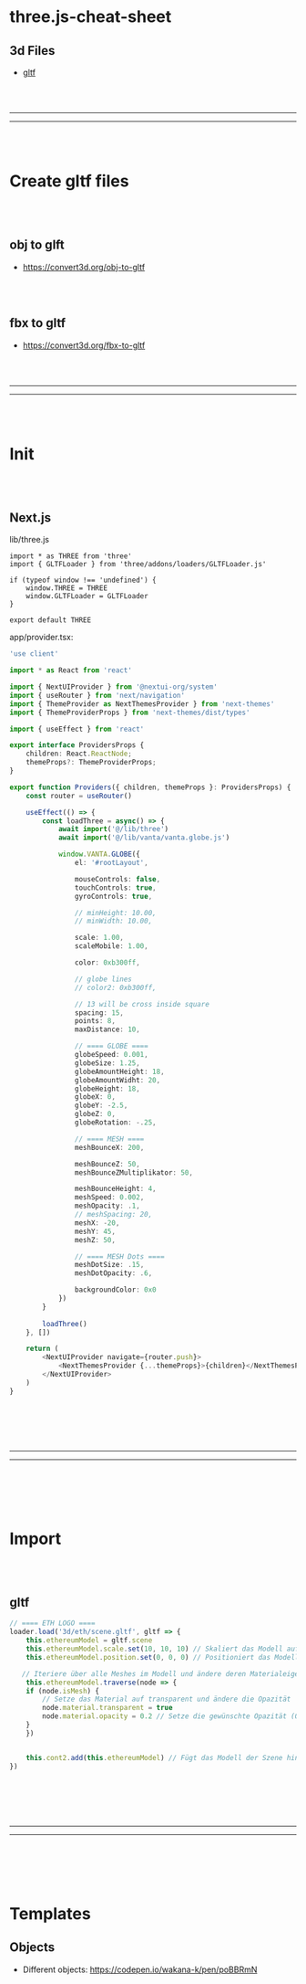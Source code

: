 # three.js-cheat-sheet


## 3d Files
- [gltf](https://www.cgtrader.com/search?free=1&keywords=headphone)






<br><br>
___
___

<br><br>


# Create gltf files

<br><br>

## obj to glft
- https://convert3d.org/obj-to-gltf

<br><br>

## fbx to gltf
- https://convert3d.org/fbx-to-gltf






<br><br>
___
___

<br><br>

# Init

<br><br>

## Next.js

lib/three.js
```
import * as THREE from 'three'
import { GLTFLoader } from 'three/addons/loaders/GLTFLoader.js'

if (typeof window !== 'undefined') {
    window.THREE = THREE
    window.GLTFLoader = GLTFLoader
}

export default THREE
```



app/provider.tsx:
```typescript
'use client'

import * as React from 'react'

import { NextUIProvider } from '@nextui-org/system'
import { useRouter } from 'next/navigation'
import { ThemeProvider as NextThemesProvider } from 'next-themes'
import { ThemeProviderProps } from 'next-themes/dist/types'

import { useEffect } from 'react'

export interface ProvidersProps {
	children: React.ReactNode;
	themeProps?: ThemeProviderProps;
}

export function Providers({ children, themeProps }: ProvidersProps) {
    const router = useRouter()

    useEffect(() => {
        const loadThree = async() => {
            await import('@/lib/three')
            await import('@/lib/vanta/vanta.globe.js')

            window.VANTA.GLOBE({
                el: '#rootLayout',

                mouseControls: false,
                touchControls: true,
                gyroControls: true,

                // minHeight: 10.00,
                // minWidth: 10.00,

                scale: 1.00,
                scaleMobile: 1.00,

                color: 0xb300ff,

                // globe lines
                // color2: 0xb300ff,

                // 13 will be cross inside square
                spacing: 15,
                points: 8,
                maxDistance: 10,

                // ==== GLOBE ====
                globeSpeed: 0.001,
                globeSize: 1.25,
                globeAmountHeight: 18,
                globeAmountWidht: 20,
                globeHeight: 18,
                globeX: 0,
                globeY: -2.5,
                globeZ: 0,
                globeRotation: -.25,

                // ==== MESH ====
                meshBounceX: 200,

                meshBounceZ: 50,
                meshBounceZMultiplikator: 50,

                meshBounceHeight: 4,
                meshSpeed: 0.002,
                meshOpacity: .1,
                // meshSpacing: 20,
                meshX: -20,
                meshY: 45,
                meshZ: 50,

                // ==== MESH Dots ====
                meshDotSize: .15,
                meshDotOpacity: .6,

                backgroundColor: 0x0
            })
        }
        
        loadThree()
    }, [])

    return (
        <NextUIProvider navigate={router.push}>
            <NextThemesProvider {...themeProps}>{children}</NextThemesProvider>
        </NextUIProvider>
    )
}
```
















<br><br>
<br><br>
___________________________________
___________________________________
<br><br>
<br><br>

# Import

<br><br>

## gltf

```javascript
// ==== ETH LOGO ==== 
loader.load('3d/eth/scene.gltf', gltf => {
    this.ethereumModel = gltf.scene
    this.ethereumModel.scale.set(10, 10, 10) // Skaliert das Modell auf eine angemessene Größe
    this.ethereumModel.position.set(0, 0, 0) // Positioniert das Modell in der Mitte

   // Iteriere über alle Meshes im Modell und ändere deren Materialeigenschaften
    this.ethereumModel.traverse(node => {
	if (node.isMesh) {
	    // Setze das Material auf transparent und ändere die Opazität
	    node.material.transparent = true
	    node.material.opacity = 0.2 // Setze die gewünschte Opazität (0.0 bis 1.0)
	}
    })


    this.cont2.add(this.ethereumModel) // Fügt das Modell der Szene hinzu
})
```






























<br><br>
<br><br>
___________________________________
___________________________________
<br><br>
<br><br>

# Templates

## Objects
- Different objects: https://codepen.io/wakana-k/pen/poBBRmN
